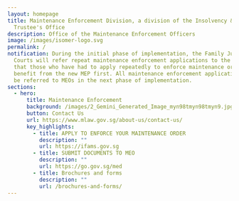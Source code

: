 ```yaml
---
layout: homepage
title: Maintenance Enforcement Division, a division of the Insolvency & Public
  Trustee's Office
description: Office of the Maintenance Enforcement Officers
image: /images/isomer-logo.svg
permalink: /
notification: During the initial phase of implementation, the Family Justice
  Courts will refer repeat maintenance enforcement applications to the MEOs so
  that those who have had to apply repeatedly to enforce maintenance orders can
  benefit from the new MEP first. All maintenance enforcement applications will
  be referred to MEOs in the next phase of implementation.
sections:
  - hero:
      title: Maintenance Enforcement
      background: /images/2_Gemini_Generated_Image_myn98tmyn98tmyn9.jpg
      button: Contact Us
      url: https://www.mlaw.gov.sg/about-us/contact-us/
      key_highlights:
        - title: APPLY TO ENFORCE YOUR MAINTENANCE ORDER
          description: ""
          url: https://ifams.gov.sg
        - title: SUBMIT DOCUMENTS TO MEO
          description: ""
          url: https://go.gov.sg/med
        - title: Brochures and forms
          description: ""
          url: /brochures-and-forms/
---
```

